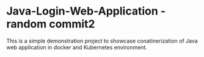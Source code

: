 # Java-Login-Web-Application - random commit2
This is a simple demonstration project to showcase conatinerization of Java web application in docker and Kubernetes environment.
